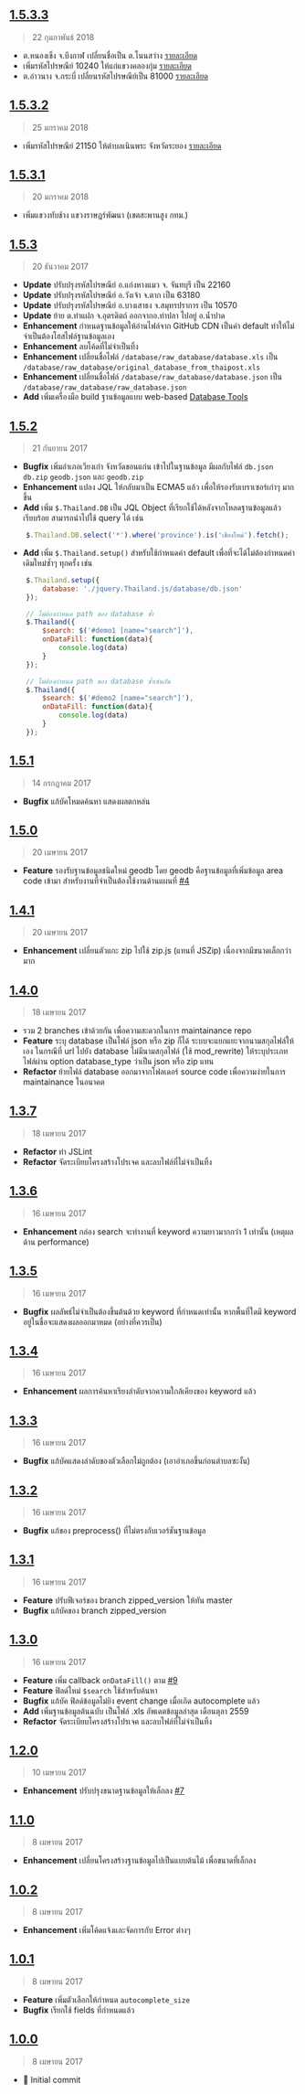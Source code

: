 ## [1.5.3.3]
> 22 กุมภาพันธ์ 2018
- ต.หนองเข็ง จ.บึงกาฬ เปลี่ยนชื่อเป็น ต.โนนสว่าง [รายละเอียด](https://github.com/earthchie/jquery.Thailand.js/issues/24)
- เพิ่มรหัสไปรษณีย์ 10240 ให้แก่แขวงคลองกุ่ม [รายละเอียด](https://github.com/earthchie/jquery.Thailand.js/issues/23#issuecomment-364639460)
- ต.อ่าวนาง จ.กระบี่ เปลี่ยนรหัสไปรษณีย์เป็น 81000 [รายละเอียด](https://github.com/earthchie/jquery.Thailand.js/issues/23#issuecomment-366976139)

[1.5.3.3]: https://github.com/earthchie/jquery.Thailand.js/commit/cc93cf383121a19efec96be579c1fd784fa7c45c

## [1.5.3.2]
> 25 มกราคม 2018
- เพิ่มรหัสไปรษณีย์ 21150 ให้ตำบลเนินพระ จังหวัดระยอง [รายละเอียด](https://github.com/earthchie/jquery.Thailand.js/issues/23#issuecomment-359311564)

[1.5.3.2]: https://github.com/earthchie/jquery.Thailand.js/commit/49dde0a4e0da753d9f6fea4dff41f44b8c67addd

## [1.5.3.1]
> 20 มกราคม 2018
- เพิ่มแขวงทับช้าง แขวงราษฎร์พัฒนา (เขตสะพานสูง กทม.)

[1.5.3.1]: https://github.com/earthchie/jquery.Thailand.js/commit/cc1a1e59e87a8a1e07d4905a8a452495800ba773

## [1.5.3]
> 20 ธันวาคม 2017

- **Update** ปรับปรุงรหัสไปรษณีย์ อ.แก่งหางแมว จ. จันทบุรี เป็น 22160
- **Update** ปรับปรุงรหัสไปรษณีย์ อ.วังเจ้า จ.ตาก เป็น 63180
- **Update** ปรับปรุงรหัสไปรษณีย์ อ.บางเสาธง จ.สมุทรปราการ เป็น 10570
- **Update** ย้าย ต.ท่าแฝก จ.อุตรดิตถ์ ออกจากอ.ท่าปลา ไปอยู่ อ.น้ำปาด
- **Enhancement** กำหนดฐานข้อมูลให้อ่านไฟล์จาก GitHub CDN เป็นค่า default ทำให้ไม่จำเป็นต้องโฮสไฟล์ฐานข้อมูลเอง
- **Enhancement** ลบโค้ดที่ไม่จำเป็นทิ้ง
- **Enhancement** เปลี่ยนชื่อไฟล์ ``/database/raw_database/database.xls`` เป็น ``/database/raw_database/original_database_from_thaipost.xls``
- **Enhancement** เปลี่ยนชื่อไฟล์ ``/database/raw_database/database.json`` เป็น ``/database/raw_database/raw_database.json``
- **Add** เพิ่มเครื่องมือ build ฐานข้อมูลแบบ web-based [Database Tools](https://earthchie.github.io/jquery.Thailand.js/jquery.Thailand.js/database/tools/)

[1.5.3]: https://github.com/earthchie/jquery.Thailand.js/commit/5254a5e5745f25d93369f3085560fe6e7cb2a179

## [1.5.2]
> 21 กันยายน 2017

- **Bugfix** เพิ่มอำเภอเวียงเก่า จังหวัดขอนแก่น เข้าไปในฐานข้อมูล มีผลกับไฟล์ ``db.json`` ``db.zip`` ``geodb.json`` และ ``geodb.zip``
- **Enhancement** แปลง JQL ให้กลับมาเป็น ECMA5 แล้ว เพื่อให้รองรับเบราเซอร์เก่าๆ มากขึ้น
- **Add** เพิ่ม ``$.Thailand.DB`` เป็น JQL Object ที่เรียกใช้ได้หลังจากโหลดฐานข้อมูลแล้วเรียบร้อย สามารถนำไปใช้ query ได้ เช่น 
```javascript
    $.Thailand.DB.select('*').where('province').is('เชียงใหม่').fetch();
```
- **Add** เพิ่ม ``$.Thailand.setup()`` สำหรับใช้กำหนดค่า default เพื่อที่จะได้ไม่ต้องกำหนดค่าเดิมใหม่ซ้ำๆ ทุกครั้ง เช่น
```javascript
    $.Thailand.setup({
        database: './jquery.Thailand.js/database/db.json'
    });

    // ไม่ต้องกำหนด path ของ database ซ้ำ
    $.Thailand({
        $search: $('#demo1 [name="search"]'),
        onDataFill: function(data){
            console.log(data)
        }
    });

    // ไม่ต้องกำหนด path ของ database ซ้ำเช่นกัน
    $.Thailand({
        $search: $('#demo2 [name="search"]'),
        onDataFill: function(data){
            console.log(data)
        }
    });
```

[1.5.2]: https://github.com/earthchie/jquery.Thailand.js/commit/b304c12fe1714c912ad0b2af36b342e58be0c8fc

## [1.5.1]
> 14 กรกฎาคม 2017

- **Bugfix** แก้บัคโหมดค้นหา แสดงผลตกหล่น

[1.5.1]: https://github.com/earthchie/jquery.Thailand.js/commit/4e5f496f5db064bf56c163514167796816d9e357

## [1.5.0]
> 20 เมษายน 2017

- **Feature** รองรับฐานข้อมูลชนิดใหม่ geodb โดย geodb คือฐานข้อมูลที่เพิ่มข้อมูล area code เข้ามา สำหรับงานที่จำเป็นต้องใช้งานด้านแผนที่ [#4]

[1.5.0]: https://github.com/earthchie/jquery.Thailand.js/commit/ef3114e1badedf02dd08b4c6bf6b97a7a258494a
[#4]: https://github.com/earthchie/jquery.Thailand.js/issues/4

## [1.4.1]
> 20 เมษายน 2017

- **Enhancement** เปลี่ยนตัวแกะ zip ไปใช้ zip.js (แทนที่ JSZip) เนื่องจากมีขนาดเล็กกว่ามาก

[1.4.1]: https://github.com/earthchie/jquery.Thailand.js/commit/628dfd9c3561120aa4f6511fbb69f25f788d0343

## [1.4.0]
> 18 เมษายน 2017

- รวม 2 branches เข้าด้วยกัน เพื่อความสะดวกในการ maintainance repo
- **Feature** ระบุ database เป็นไฟล์ json หรือ zip ก็ได้ ระบบจะแยกแยะจากนามสกุลไฟล์ให้เอง ในกรณีที่ url ไปยัง database ไม่มีนามสกุลไฟล์ (ใช้ mod_rewrite) ให้ระบุประเภทไฟล์ผ่าน option database_type ว่าเป็น json หรือ zip แทน
- **Refactor** ย้ายไฟล์ database ออกมาจากโฟลเดอร์ source code เพื่อความง่ายในการ maintainance ในอนาคต

[1.4.0]: https://github.com/earthchie/jquery.Thailand.js/commit/4d6e5eb7c3313a300dc7e372190f25c2f075cef0

## [1.3.7]
> 18 เมษายน 2017

- **Refactor** ทำ JSLint
- **Refactor** จัดระเบียบโครงสร้างโปรเจค และลบไฟล์ที่ไม่จำเป็นทิ้ง

[1.3.7]: https://github.com/earthchie/jquery.Thailand.js/commit/7bd8d78addccc0e7729e871bf45d391ff79bc981


## [1.3.6]
> 16 เมษายน 2017

- **Enhancement** กล่อง search จะทำงานที่ keyword ความยาวมากกว่า 1 เท่านั้น (เหตุผลด้าน performance)

[1.3.6]: https://github.com/earthchie/jquery.Thailand.js/commit/a065ae07855a531eac5e774c61545904b70f1b36

## [1.3.5]
> 16 เมษายน 2017

- **Bugfix** ผลลัพธ์ไม่จำเป็นต้องขึ้นต้นด้วย keyword ที่กำหนดเท่านั้น หากพื้นที่ใดมี keyword อยู่ในชื่อจะแสดงผลออกมาหมด (อย่างที่ควรเป็น)

[1.3.5]: https://github.com/earthchie/jquery.Thailand.js/commit/0fbb2571f76bbef6060d12ce77ae5249258a1348

## [1.3.4]
> 16 เมษายน 2017

- **Enhancement** ผลการค้นหาเรียงลำดับจากความใกล้เคียงของ keyword แล้ว 

[1.3.4]: https://github.com/earthchie/jquery.Thailand.js/commit/6aff78c0403da50c9414ef62a769c3bdc5578a3d

## [1.3.3]
> 16 เมษายน 2017

- **Bugfix** แก้บัคแสดงลำดับของตัวเลือกไม่ถูกต้อง (เอาอำเภอขึ้นก่อนตำบลซะงั้น)

[1.3.3]: https://github.com/earthchie/jquery.Thailand.js/commit/c9240dc855185eb8ebb675bc97d9d21bb2a41884

## [1.3.2]
> 16 เมษายน 2017

- **Bugfix** แก้ของ preprocess() ที่ไม่ตรงกับเวอร์ชันฐานข้อมูล

[1.3.2]: https://github.com/earthchie/jquery.Thailand.js/commit/5a68838ad9f2355caf520278d53a26dd4bc2f628

## [1.3.1]
> 16 เมษายน 2017

- **Feature** ปรับฟีเจอร์ของ branch zipped_version ให้ทัน master
- **Bugfix** แก้บัคของ branch zipped_version

[1.3.1]: https://github.com/earthchie/jquery.Thailand.js/commit/3fe89f9c2eabb70de4f64c8a5e8406465a48d249

## [1.3.0]
> 16 เมษายน 2017

- **Feature** เพิ่ม callback ``onDataFill()`` ตาม [#9]
- **Feature** ฟิลด์ใหม่ ``$search`` ใช้สำหรับค้นหา
- **Bugfix** แก้บัค ฟิลด์ข้อมูลไม่ยิง event change เมื่อเกิด autocomplete แล้ว
- **Add** เพิ่มฐานข้อมูลต้นฉบับ เป็นไฟล์ .xls อัพเดตข้อมูลล่าสุด เดือนตุลา 2559
- **Refactor** จัดระเบียบโครงสร้างโปรเจค และลบไฟล์ที่ไม่จำเป็นทิ้ง

[1.3.0]: https://github.com/earthchie/jquery.Thailand.js/commit/6fbc2dba93c3d34b71a9ec3290292628a1ca7dfa
[#9]: https://github.com/earthchie/jquery.Thailand.js/issues/9

## [1.2.0]
> 10 เมษายน 2017

- **Enhancement** ปรับปรุงขนาดฐานข้อมูลให้เล็กลง [#7]

[1.2.0]: https://github.com/earthchie/jquery.Thailand.js/commit/3c22fb59ce3c126db86abb2c45e4295d237104b9
[#7]: https://github.com/earthchie/jquery.Thailand.js/commit/96f0fe98c61b006890549041d8a12622984306ad

## [1.1.0]
> 8 เมษายน 2017

- **Enhancement** เปลี่ยนโครงสร้างฐานข้อมูลไปเป็นแบบต้นไม้ เพื่อขนาดที่เล็กลง

[1.1.0]: https://github.com/earthchie/jquery.Thailand.js/commit/678d1ea2e23011a1955ab2ec461c2e7172a6c11a

## [1.0.2]
> 8 เมษายน 2017

- **Enhancement** เพิ่มโค้ดแจ้งและจัดการกับ Error ต่างๆ

[1.0.2]: https://github.com/earthchie/jquery.Thailand.js/commit/934ce086010d8811d4e9d660d307f9453f57fc36

## [1.0.1]
> 8 เมษายน 2017

- **Feature** เพิ่มตัวเลือกให้กำหนด ``autocomplete_size``
- **Bugfix** เรียกใช้ fields ที่กำหนดแล้ว

[1.0.1]: https://github.com/earthchie/jquery.Thailand.js/commit/84c4e82e83348f1ad756c6a23d70d5cedfeec278

## [1.0.0]
> 8 เมษายน 2017

- :confetti_ball: Initial commit

[1.0.0]: https://github.com/earthchie/jquery.Thailand.js/commit/e6ce847d6fda0569897992f4a8ee468fd34b2dbb
